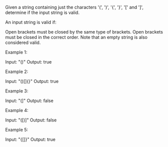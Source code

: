 Given a string containing just the characters '(', ')', '{', '}', '[' and ']', determine if the input string is valid.

An input string is valid if:

Open brackets must be closed by the same type of brackets.
Open brackets must be closed in the correct order.
Note that an empty string is also considered valid.

Example 1:

Input: "()"
Output: true


Example 2:

Input: "()[]{}"
Output: true


Example 3:

Input: "(]"
Output: false


Example 4:

Input: "([)]"
Output: false


Example 5:

Input: "{[]}"
Output: true
